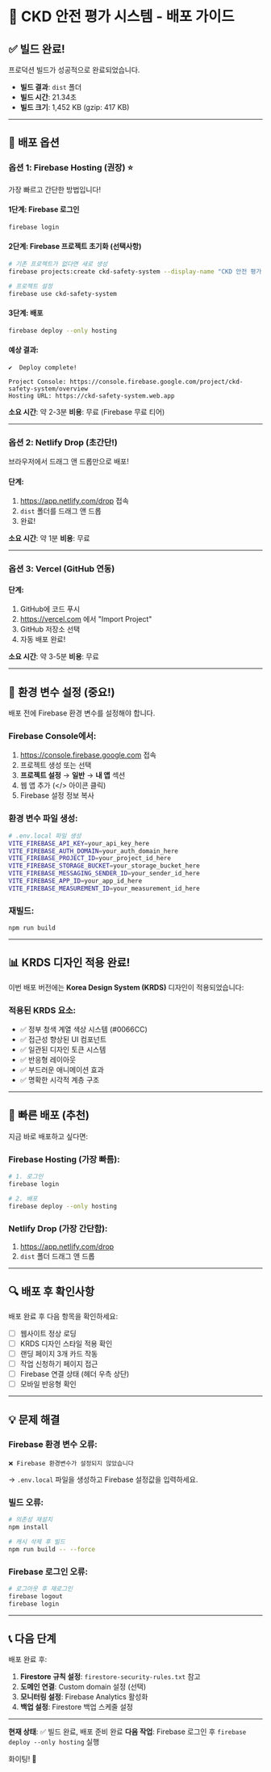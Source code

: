 # 🚀 CKD 안전 평가 시스템 - 배포 가이드

## ✅ 빌드 완료!

프로덕션 빌드가 성공적으로 완료되었습니다.
- **빌드 결과**: `dist` 폴더
- **빌드 시간**: 21.34초
- **빌드 크기**: 1,452 KB (gzip: 417 KB)

---

## 🎯 배포 옵션

### 옵션 1: Firebase Hosting (권장) ⭐

가장 빠르고 간단한 방법입니다!

#### 1단계: Firebase 로그인
```bash
firebase login
```

#### 2단계: Firebase 프로젝트 초기화 (선택사항)
```bash
# 기존 프로젝트가 없다면 새로 생성
firebase projects:create ckd-safety-system --display-name "CKD 안전 평가 시스템"

# 프로젝트 설정
firebase use ckd-safety-system
```

#### 3단계: 배포
```bash
firebase deploy --only hosting
```

#### 예상 결과:
```
✔  Deploy complete!

Project Console: https://console.firebase.google.com/project/ckd-safety-system/overview
Hosting URL: https://ckd-safety-system.web.app
```

**소요 시간**: 약 2-3분
**비용**: 무료 (Firebase 무료 티어)

---

### 옵션 2: Netlify Drop (초간단!)

브라우저에서 드래그 앤 드롭만으로 배포!

#### 단계:
1. https://app.netlify.com/drop 접속
2. `dist` 폴더를 드래그 앤 드롭
3. 완료!

**소요 시간**: 약 1분
**비용**: 무료

---

### 옵션 3: Vercel (GitHub 연동)

#### 단계:
1. GitHub에 코드 푸시
2. https://vercel.com 에서 "Import Project"
3. GitHub 저장소 선택
4. 자동 배포 완료!

**소요 시간**: 약 3-5분
**비용**: 무료

---

## 🔧 환경 변수 설정 (중요!)

배포 전에 Firebase 환경 변수를 설정해야 합니다.

### Firebase Console에서:
1. https://console.firebase.google.com 접속
2. 프로젝트 생성 또는 선택
3. **프로젝트 설정** → **일반** → **내 앱** 섹션
4. 웹 앱 추가 (</> 아이콘 클릭)
5. Firebase 설정 정보 복사

### 환경 변수 파일 생성:
```bash
# .env.local 파일 생성
VITE_FIREBASE_API_KEY=your_api_key_here
VITE_FIREBASE_AUTH_DOMAIN=your_auth_domain_here
VITE_FIREBASE_PROJECT_ID=your_project_id_here
VITE_FIREBASE_STORAGE_BUCKET=your_storage_bucket_here
VITE_FIREBASE_MESSAGING_SENDER_ID=your_sender_id_here
VITE_FIREBASE_APP_ID=your_app_id_here
VITE_FIREBASE_MEASUREMENT_ID=your_measurement_id_here
```

### 재빌드:
```bash
npm run build
```

---

## 📊 KRDS 디자인 적용 완료!

이번 배포 버전에는 **Korea Design System (KRDS)** 디자인이 적용되었습니다:

### 적용된 KRDS 요소:
- ✅ 정부 청색 계열 색상 시스템 (#0066CC)
- ✅ 접근성 향상된 UI 컴포넌트
- ✅ 일관된 디자인 토큰 시스템
- ✅ 반응형 레이아웃
- ✅ 부드러운 애니메이션 효과
- ✅ 명확한 시각적 계층 구조

---

## 🎉 빠른 배포 (추천)

지금 바로 배포하고 싶다면:

### Firebase Hosting (가장 빠름):
```bash
# 1. 로그인
firebase login

# 2. 배포
firebase deploy --only hosting
```

### Netlify Drop (가장 간단함):
1. https://app.netlify.com/drop
2. `dist` 폴더 드래그 앤 드롭

---

## 🔍 배포 후 확인사항

배포 완료 후 다음 항목을 확인하세요:

- [ ] 웹사이트 정상 로딩
- [ ] KRDS 디자인 스타일 적용 확인
- [ ] 랜딩 페이지 3개 카드 작동
- [ ] 작업 신청하기 페이지 접근
- [ ] Firebase 연결 상태 (헤더 우측 상단)
- [ ] 모바일 반응형 확인

---

## 💡 문제 해결

### Firebase 환경 변수 오류:
```
❌ Firebase 환경변수가 설정되지 않았습니다
```
→ `.env.local` 파일을 생성하고 Firebase 설정값을 입력하세요.

### 빌드 오류:
```bash
# 의존성 재설치
npm install

# 캐시 삭제 후 빌드
npm run build -- --force
```

### Firebase 로그인 오류:
```bash
# 로그아웃 후 재로그인
firebase logout
firebase login
```

---

## 📞 다음 단계

배포 완료 후:
1. **Firestore 규칙 설정**: `firestore-security-rules.txt` 참고
2. **도메인 연결**: Custom domain 설정 (선택)
3. **모니터링 설정**: Firebase Analytics 활성화
4. **백업 설정**: Firestore 백업 스케줄 설정

---

**현재 상태**: ✅ 빌드 완료, 배포 준비 완료
**다음 작업**: Firebase 로그인 후 `firebase deploy --only hosting` 실행

화이팅! 🚀


